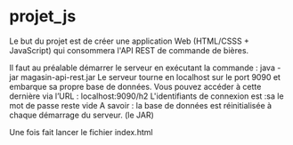 # projet_js

Le but du projet est de créer une application Web (HTML/CSSS + JavaScript) qui consommera l'API REST de commande de bières.


Il faut au préalable démarrer le serveur en exécutant la commande :
java -jar magasin-api-rest.jar
Le serveur tourne en localhost sur le port 9090 et embarque sa propre base de données. Vous pouvez accéder à cette dernière via l’URL : localhost:9090/h2
L'identifiants de connexion est :sa le mot de passe reste vide A savoir : la base de données est réinitialisée à chaque démarrage du serveur. (le JAR)

Une fois fait lancer le fichier index.html
